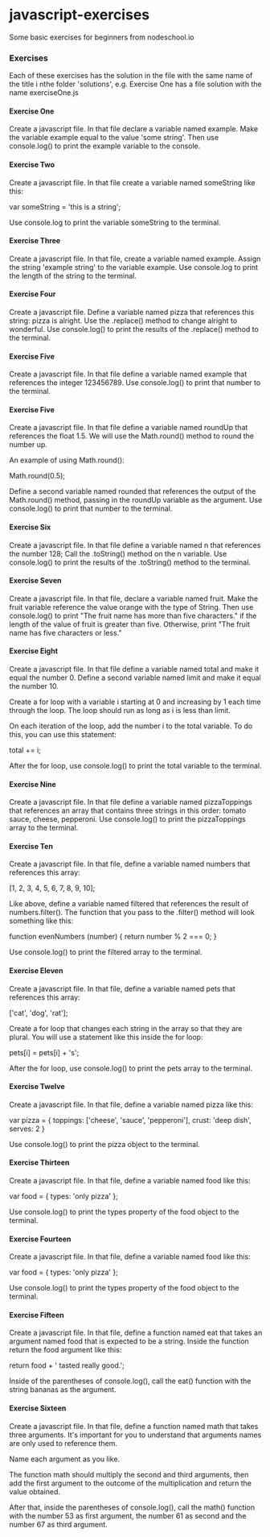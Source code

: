# javascript-exercises
Some basic exercises for beginners from nodeschool.io

### Exercises

Each of these exercises has the solution in the file with the same name of the title i nthe folder 'solutions', e.g. Exercise One has a file solution with the name exerciseOne.js 

#### Exercise One

Create a javascript file. In that file declare a variable named example. Make the variable example equal to the value 'some string'.
Then use console.log() to print the example variable to the console.

#### Exercise Two

Create a javascript file. In that file create a variable named someString like this:

var someString = 'this is a string';

Use console.log to print the variable someString to the terminal.

#### Exercise Three

Create a javascript file. In that file, create a variable named example. Assign the string 'example string' to the variable example.
Use console.log to print the length of the string to the terminal.

#### Exercise Four

Create a javascript file. Define a variable named pizza that references this string: pizza is alright. Use the .replace() method to change alright to wonderful.
Use console.log() to print the results of the .replace() method to the terminal.

#### Exercise Five

Create a javascript file. In that file define a variable named example that references the integer 123456789.
Use console.log() to print that number to the terminal.

#### Exercise Five

Create a javascript file. In that file define a variable named roundUp that references the float 1.5. We will use the Math.round() method to round the number up.

An example of using Math.round():

Math.round(0.5);

Define a second variable named rounded that references the output of the Math.round() method, passing in the roundUp variable as the argument.
Use console.log() to print that number to the terminal.

#### Exercise Six

Create a javascript file. In that file define a variable named n that references the number 128; Call the .toString() method on the n variable.
Use console.log() to print the results of the .toString() method to the terminal.

#### Exercise Seven

Create a javascript file. In that file, declare a variable named fruit. Make the fruit variable reference the value orange with the type of String.
Then use console.log() to print "The fruit name has more than five characters." if the length of the value of fruit is greater than five.
Otherwise, print "The fruit name has five characters or less."

#### Exercise Eight

Create a javascript file. In that file define a variable named total and make it equal the number 0. Define a second variable named limit and make it equal the number 10.

Create a for loop with a variable i starting at 0 and increasing by 1 each time through the loop. The loop should run as long as i is less than limit. 

On each iteration of the loop, add the number i to the total variable. To do this, you can use this statement:

total += i;

After the for loop, use console.log() to print the total variable to the terminal.

#### Exercise Nine

Create a javascript file. In that file define a variable named pizzaToppings that references an array that contains three strings in this order: tomato sauce, cheese, pepperoni.
Use console.log() to print the pizzaToppings array to the terminal.

#### Exercise Ten

Create a javascript file. In that file, define a variable named numbers that references this array:

[1, 2, 3, 4, 5, 6, 7, 8, 9, 10];

Like above, define a variable named filtered that references the result of numbers.filter(). The function that you pass to the .filter() method will look something like this:

function evenNumbers (number) {
  return number % 2 === 0;
}

Use console.log() to print the filtered array to the terminal.

#### Exercise Eleven

Create a javascript file. In that file, define a variable named pets that references this array:

['cat', 'dog', 'rat'];

Create a for loop that changes each string in the array so that they are plural. You will use a statement like this inside the for loop:

pets[i] = pets[i] + 's';

After the for loop, use console.log() to print the pets array to the terminal.

#### Exercise Twelve

Create a javascript file. In that file, define a variable named pizza like this:

var pizza = {
  toppings: ['cheese', 'sauce', 'pepperoni'],
  crust: 'deep dish',
  serves: 2
}

Use console.log() to print the pizza object to the terminal.

#### Exercise Thirteen

Create a javascript file. In that file, define a variable named food like this:

var food = {
  types: 'only pizza'
};

Use console.log() to print the types property of the food object to the terminal.

#### Exercise Fourteen

Create a javascript file. In that file, define a variable named food like this:

var food = {
  types: 'only pizza'
};

Use console.log() to print the types property of the food object to the terminal.

#### Exercise Fifteen

Create a javascript file. In that file, define a function named eat that takes an argument named food
that is expected to be a string. Inside the function return the food argument like this:

return food + ' tasted really good.';

Inside of the parentheses of console.log(), call the eat() function with the string bananas as the argument.

#### Exercise Sixteen 

Create a javascript file. In that file, define a function named math that takes three arguments. It's important for you to understand that arguments names are only used to reference them. 

Name each argument as you like. 

The function math should multiply the second and third arguments, then add the first argument to the outcome of the multiplication and return the value obtained.

After that, inside the parentheses of console.log(), call the math() function with the number 53 as first argument, the number 61 as second and the number 67 as third argument.

 
